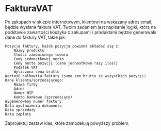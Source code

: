 # FakturaVAT
Po zakupach w sklepie internetowym, klientowi na wskazany adres email, będzie wysłana faktura VAT. Twoim zadaniem jest napisanie logiki, która na podstawie zawartości koszyka z zakupami / produktami będzie generowała dane do faktury VAT, takie jak:

    Pozycje faktury, każda pozycja powinna składać się z:
        Nazwy produktu
        Ilości zamówionego towaru
        Ceny jednostkowej netto
        Ceny netto pozycji (cena jednostkowa razy ilość)
        Podatek VAT
        Wyliczona cena brutto
    Wartość całkowita faktury (suma cen brutto ze wszystkich pozycji)
    Dane klienta/sprzedającego:
        Nazwa firmy
        Adres
        Numer NIP
        Konto bankowe (sprzedający)
    Wygenerowany numer faktury
    Data wystawienia dokumentu
    Data sprzedaży
    Data zapłaty

Zaprojektuj zestaw klas, które zamodelują powyższy problem.

